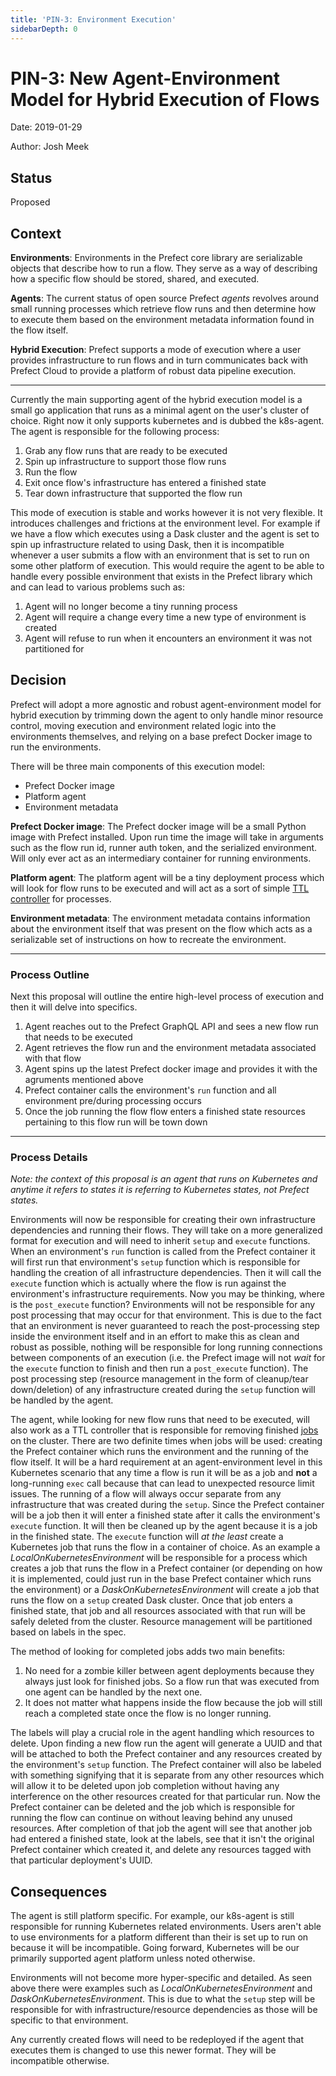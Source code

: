 ```yaml
---
title: 'PIN-3: Environment Execution'
sidebarDepth: 0
---
```


# PIN-3: New Agent-Environment Model for Hybrid Execution of Flows

Date: 2019-01-29

Author: Josh Meek

## Status

Proposed

## Context

__Environments__:
Environments in the Prefect core library are serializable objects that describe how to run a flow. They serve as a way of describing how a specific flow should be stored, shared, and executed.

__Agents__:
The current status of open source Prefect _agents_ revolves around small running processes which retrieve flow runs and then determine how to execute them based on the environment metadata information found in the flow itself.

__Hybrid Execution__:
Prefect supports a mode of execution where a user provides infrastructure to run flows and in turn communicates back with Prefect Cloud to provide a platform of robust data pipeline execution.

---

Currently the main supporting agent of the hybrid execution model is a small go application that runs as a minimal agent on the user's cluster of choice. Right now it only supports kubernetes and is dubbed the k8s-agent. The agent is responsible for the following process:

1. Grab any flow runs that are ready to be executed
2. Spin up infrastructure to support those flow runs
3. Run the flow
4. Exit once flow's infrastructure has entered a finished state
5. Tear down infrastructure that supported the flow run

This mode of execution is stable and works however it is not very flexible. It introduces challenges and frictions at the environment level. For example if we have a flow which executes using a Dask cluster and the agent is set to spin up infrastructure related to using Dask, then it is incompatible whenever a user submits a flow with an environment that is set to run on some other platform of execution. This would require the agent to be able to handle every possible environment that exists in the Prefect library which and can lead to various problems such as:

1. Agent will no longer become a tiny running process
2. Agent will require a change every time a new type of environment is created
3. Agent will refuse to run when it encounters an environment it was not partitioned for

## Decision

Prefect will adopt a more agnostic and robust agent-environment model for hybrid execution by trimming down the agent to only handle minor resource control, moving execution and environment related logic into the environments themselves, and relying on a base prefect Docker image to run the environments.

There will be three main components of this execution model:

- Prefect Docker image
- Platform agent
- Environment metadata

__Prefect Docker image__:
The Prefect docker image will be a small Python image with Prefect installed. Upon run time the image will take in arguments such as the flow run id, runner auth token, and the serialized environment. Will only ever act as an intermediary container for running environments.

__Platform agent__:
The platform agent will be a tiny deployment process which will look for flow runs to be executed and will act as a sort of simple [TTL controller](https://kubernetes.io/docs/concepts/workloads/controllers/ttlafterfinished/) for processes.

__Environment metadata__:
The environment metadata contains information about the environment itself that was present on the flow which acts as a serializable set of instructions on how to recreate the environment.

---

### Process Outline

Next this proposal will outline the entire high-level process of execution and then it will delve into specifics.

1. Agent reaches out to the Prefect GraphQL API and sees a new flow run that needs to be executed
2. Agent retrieves the flow run and the environment metadata associated with that flow
3. Agent spins up the latest Prefect docker image and provides it with the agruments mentioned above
4. Prefect container calls the environment's `run` function and all environment pre/during processing occurs
5. Once the job running the flow flow enters a finished state resources pertaining to this flow run will be town down

---

### Process Details

_Note: the context of this proposal is an agent that runs on Kubernetes and anytime it refers to states it is referring to Kubernetes states, not Prefect states._

Environments will now be responsible for creating their own infrastructure dependencies and running their flows. They will take on a more generalized format for execution and will need to inherit `setup` and `execute` functions. When an environment's `run` function is called from the Prefect container it will first run that environment's `setup` function which is responsible for handling the creation of all infrastructure dependencies. Then it will call the `execute` function which is actually where the flow is run against the environment's infrastructure requirements. Now you may be thinking, where is the `post_execute` function? Environments will not be responsible for any post processing that may occur for that environment. This is due to the fact that an environment is never guaranteed to reach the post-processing step inside the environment itself and in an effort to make this as clean and robust as possible, nothing will be responsible for long running connections between components of an execution (i.e. the Prefect image will not _wait_ for the `execute` function to finish and then run a `post_execute` function). The post processing step (resource management in the form of cleanup/tear down/deletion) of any infrastructure created during the `setup` function will be handled by the agent.

The agent, while looking for new flow runs that need to be executed, will also work as a TTL controller that is responsible for removing finished [jobs](https://kubernetes.io/docs/concepts/workloads/controllers/jobs-run-to-completion/) on the cluster. There are two definite times when jobs will be used: creating the Prefect container which runs the environment and the running of the flow itself. It will be a hard requirement at an agent-environment level in this Kubernetes scenario that any time a flow is run it will be as a job and __not__ a long-running `exec` call because that can lead to unexpected resource limit issues. The running of a flow will always occur separate from any infrastructure that was created during the `setup`. Since the Prefect container will be a job then it will enter a finished state after it calls the environment's `execute` function. It will then be cleaned up by the agent because it is a job in the finished state. The `execute` function will _at the least_ create a Kubernetes job that runs the flow in a container of choice. As an example a _LocalOnKubernetesEnvironment_ will be responsible for a process which creates a job that runs the flow in a Prefect container (or depending on how it is implemented, could just run in the base Prefect container which runs the environment) or a _DaskOnKubernetesEnvironment_ will create a job that runs the flow on a `setup` created Dask cluster. Once that job enters a finished state, that job and all resources associated with that run will be safely deleted from the cluster. Resource management will be partitioned based on labels in the spec.

The method of looking for completed jobs adds two main benefits:

1. No need for a zombie killer between agent deployments because they always just look for finished jobs. So a flow run that was executed from one agent can be handled by the next one.
2. It does not matter what happens inside the flow because the job will still reach a completed state once the flow is no longer running.

The labels will play a crucial role in the agent handling which resources to delete. Upon finding a new flow run the agent will generate a UUID and that will be attached to both the Prefect container and any resources created by the environment's `setup` function. The Prefect container will also be labeled with something signifying that it is separate from any other resources which will allow it to be deleted upon job completion without having any interference on the other resources created for that particular run. Now the Prefect container can be deleted and the job which is responsible for running the flow can continue on without leaving behind any unused resources. After completion of that job the agent will see that another job had entered a finished state, look at the labels, see that it isn't the original Prefect container which created it, and delete any resources tagged with that particular deployment's UUID.

## Consequences

The agent is still platform specific. For example, our k8s-agent is still responsible for running Kubernetes related environments. Users aren't able to use environments for a platform different than their is set up to run on because it will be incompatible. Going forward, Kubernetes will be our primarily supported agent platform unless noted otherwise.

Environments will not become more hyper-specific and detailed. As seen above there were examples such as _LocalOnKubernetesEnvironment_ and _DaskOnKubernetesEnvironment_. This is due to what the `setup` step will be responsible for with infrastructure/resource dependencies as those will be specific to that environment.

Any currently created flows will need to be redeployed if the agent that executes them is changed to use this newer format. They will be incompatible otherwise.
